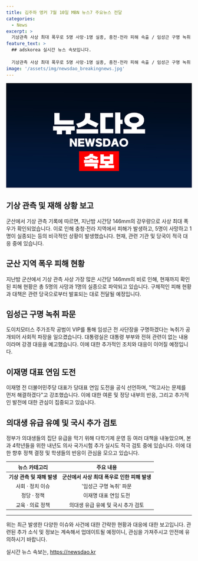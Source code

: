 ```yaml
---
title: 김주하 앵커 7월 10일 MBN 뉴스7 주요뉴스 전달
categories:
  - News
excerpt: >
  기상관측 사상 최대 폭우로 5명 사망·1명 실종, 충전·전라 피해 속출 / 임성근 구명 녹취 파문, 대통령실 관련없어 / 이재명 먹사니즘이 신념 연임 도전 선언 / 의대생 유급 유예, 국시 추가 검토.
feature_text: >
  ## adskorea 실시간 뉴스 속보입니다.

  기상관측 사상 최대 폭우로 5명 사망·1명 실종, 충전·전라 피해 속출 / 임성근 구명 녹취 파문, 대통령실 관련없어 / 이재명 먹사니즘이 신념 연임 도전 선언 / 의대생 유급 유예, 국시 추가 검토.
image: '/assets/img/newsdao_breakingnews.jpg'
---
```


<p><img src="/assets/img/newsdao_breakingnews.jpg" alt="adskorea 속보" /></p>

<h2>기상 관측 및 재해 상황 보고</h2>

<p data-ke-size="size16">군산에서 기상 관측 기록에 따르면, 지난밤 시간당 146mm의 강우량으로 사상 최대 폭우가 확인되었습니다. 이로 인해 충청·전라 지역에서 피해가 발생하고, 5명이 사망하고 1명이 실종되는 등의 비극적인 상황이 발생했습니다. 현재, 관련 기관 및 당국이 적극 대응 중에 있습니다.</p>

<h2 data-ke-size="size26">군산 지역 폭우 피해 현황</h2>

<p data-ke-size="size16">지난밤 군산에서 기상 관측 사상 가장 많은 시간당 146mm의 비로 인해, 현재까지 확인된 피해 현황은 총 5명의 사망과 1명의 실종으로 파악되고 있습니다. 구체적인 피해 현황과 대책은 관련 당국으로부터 발표되는 대로 전달될 예정입니다.</p>

<h2 data-ke-size="size26">임성근 구명 녹취 파문</h2>

<p data-ke-size="size16">도이치모터스 주가조작 공범이 VIP를 통해 임성근 전 사단장을 구명하겠다는 녹취가 공개되어 사회적 파장을 일으켰습니다. 대통령실은 대통령 부부와 전혀 관련이 없는 내용이라며 강경 대응을 예고했습니다. 이에 대한 추가적인 조치와 대응이 이어질 예정입니다.</p>

<h2 data-ke-size="size26">이재명 대표 연임 도전</h2>

<p data-ke-size="size16">이재명 전 더불어민주당 대표가 당대표 연임 도전을 공식 선언하며, "먹고사는 문제를 먼저 해결하겠다"고 강조했습니다. 이에 대한 여론 및 정당 내부의 반응, 그리고 추가적인 발전에 대한 관심이 집중되고 있습니다.</p>

<h2 data-ke-size="size26">의대생 유급 유예 및 국시 추가 검토</h2>

<p data-ke-size="size16">정부가 의대생들의 집단 유급을 막기 위해 다학기제 운영 등 여러 대책을 내놓았으며, 본과 4학년들을 위한 내년도 의사 국가시험 추가 실시도 적극 검토 중에 있습니다. 이에 대한 향후 정책 결정 및 학생들의 반응이 관심을 모으고 있습니다.</p>

<table>
<thead>
<tr>
<th style="text-align: center;">뉴스 카테고리</th>
<th style="text-align: center;">주요 내용</th>
</tr>
</thead>
<tbody>
<tr>
<td style="text-align: center;"><b>기상 관측 및 재해 발생</b></td>
<td style="text-align: center;"><b>군산에서 사상 최대 폭우로 인한 피해 발생</b></td>
</tr>
<tr>
<td style="text-align: center;">사회 · 정치 이슈</td>
<td style="text-align: center;">'임성근 구명 녹취' 파문</td>
</tr>
<tr>
<td style="text-align: center;">정당 · 정책</td>
<td style="text-align: center;">이재명 대표 연임 도전</td>
</tr>
<tr>
<td style="text-align: center;">교육 · 의료 정책</td>
<td style="text-align: center;">의대생 유급 유예 및 국시 추가 검토</td>
</tr>
</tbody>
</table>

<hr>

<p data-ke-size="size16">위는 최근 발생한 다양한 이슈와 사건에 대한 간략한 현황과 대응에 대한 보고입니다. 관련된 추가 소식 및 정보는 계속해서 업데이트될 예정이니, 관심을 가져주시고 안전에 유의하시기 바랍니다.</p>
실시간 뉴스 속보는, <a href="https://newsdao.kr" rel="dofollow">https://newsdao.kr</a>


